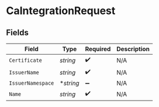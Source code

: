 # CaIntegrationRequest


## Fields

| Field              | Type               | Required           | Description        |
| ------------------ | ------------------ | ------------------ | ------------------ |
| `Certificate`      | *string*           | :heavy_check_mark: | N/A                |
| `IssuerName`       | *string*           | :heavy_check_mark: | N/A                |
| `IssuerNamespace`  | **string*          | :heavy_minus_sign: | N/A                |
| `Name`             | *string*           | :heavy_check_mark: | N/A                |